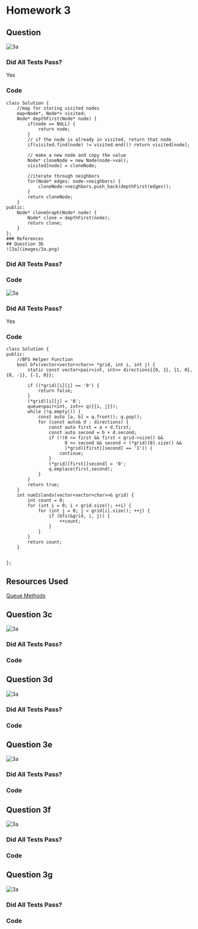 # Homework 3 

## Question
![3a](images/3a.png)

### Did All Tests Pass?
Yes
### Code 
```
class Solution {
    //map for storing visited nodes
    map<Node*, Node*> visited;
    Node* depthFirst(Node* node) {
        if(node == NULL) {
            return node;
        }
        // if the node is already in visited, return that node
        if(visited.find(node) != visited.end()) return visited[node];
        
        // make a new node and copy the value
        Node* cloneNode = new Node(node->val);
        visited[node] = cloneNode;
        
        //iterate through neighbors
        for(Node* edges: node->neighbors) {
            cloneNode->neighbors.push_back(depthFirst(edges));
        }
        return cloneNode;
    }
public:
    Node* cloneGraph(Node* node) {
        Node* clone = depthFirst(node);
        return clone;
    }
};
### References
## Question 3b 
![3a](images/3a.png)
```
### Did All Tests Pass?

### Code 

![3a](images/3a.png)

### Did All Tests Pass?
Yes
### Code 
```
class Solution {
public:
    //BFS Helper Function
    bool bfs(vector<vector<char>> *grid, int i, int j) {
        static const vector<pair<int, int>> directions{{0, 1}, {1, 0}, {0, -1}, {-1, 0}};
        
        if ((*grid)[i][j] == '0') {
            return false;
        }
        (*grid)[i][j] = '0';
        queue<pair<int, int>> q({{i, j}});
        while (!q.empty()) {
            const auto [a, b] = q.front(); q.pop();
            for (const auto& d : directions) {
                const auto first = a + d.first;
                const auto second = b + d.second;
                if (!(0 <= first && first < grid->size() &&
                      0 <= second && second < (*grid)[0].size() &&
                      (*grid)[first][second] == '1')) {
                    continue;
                }
                (*grid)[first][second] = '0';
                q.emplace(first,second);
            }
        }
        return true;
    }
    int numIslands(vector<vector<char>>& grid) {
        int count = 0;
        for (int i = 0; i < grid.size(); ++i) {
            for (int j = 0; j < grid[i].size(); ++j) {
                if (bfs(&grid, i, j)) {
                    ++count;
                }
            }
        }
        return count;
    }


};
```

## Resources Used
[Queue Methods](https://cplusplus.com/reference/queue/queue/emplace/)

## Question 3c
![3a](images/3a.png)

### Did All Tests Pass?

### Code 

## Question 3d
![3a](images/3a.png)

### Did All Tests Pass?

### Code 

## Question 3e
![3a](images/3a.png)

### Did All Tests Pass?

### Code 

## Question 3f
![3a](images/3a.png)

### Did All Tests Pass?

### Code 

## Question 3g
![3a](images/3a.png)

### Did All Tests Pass?

### Code 


